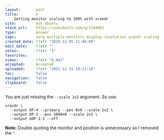```yaml
---
layout:       post
title:        >
    Setting monitor scaling to 200% with xrandr
site:         Ask Ubuntu
stack_url:    https://askubuntu.com/q/1194001
type:         Answer
tags:         xorg multiple-monitors display-resolution xrandr scaling
created_date: !!str "2019-12-05 11:46:08"
edit_date:    !!str ""
votes:        !!str "1"
favorites:    
views:        !!str "6,842"
accepted:     Accepted
uploaded:     !!str "2021-12-31 19:13:18"
toc:          false
navigation:   false
clipboard:    false
---
```


You are just missing the `--scale 2x2` argument. So use:

``` 
xrandr \
  --output DP-4 --primary --pos 0x0 --scale 2x2 \
  --output DP-2 --pos 3840x0 --scale 2x2 \
  --output eDP-1-1 --off

```

**Note:** Double quoting the monitor and position is unnecessary so I removed the `"`.
